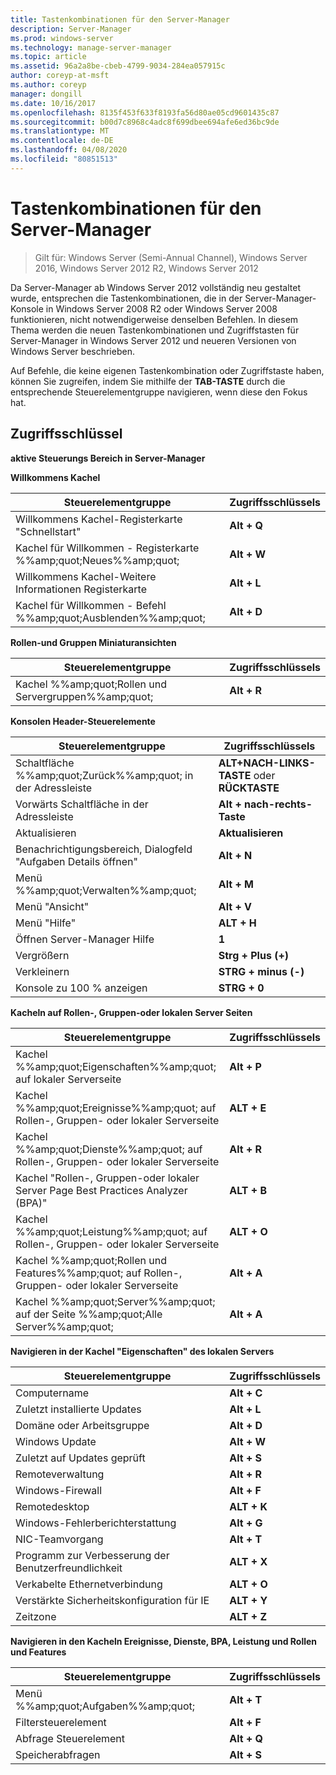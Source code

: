```yaml
---
title: Tastenkombinationen für den Server-Manager
description: Server-Manager
ms.prod: windows-server
ms.technology: manage-server-manager
ms.topic: article
ms.assetid: 96a2a8be-cbeb-4799-9034-284ea057915c
author: coreyp-at-msft
ms.author: coreyp
manager: dongill
ms.date: 10/16/2017
ms.openlocfilehash: 8135f453f633f8193fa56d80ae05cd9601435c87
ms.sourcegitcommit: b00d7c8968c4adc8f699dbee694afe6ed36bc9de
ms.translationtype: MT
ms.contentlocale: de-DE
ms.lasthandoff: 04/08/2020
ms.locfileid: "80851513"
---
```

# <a name="keyboard-shortcuts-for-server-manager"></a>Tastenkombinationen für den Server-Manager

>Gilt für: Windows Server (Semi-Annual Channel), Windows Server 2016, Windows Server 2012 R2, Windows Server 2012

Da Server-Manager ab Windows Server 2012 vollständig neu gestaltet wurde, entsprechen die Tastenkombinationen, die in der Server-Manager-Konsole in Windows Server 2008 R2 oder Windows Server 2008 funktionieren, nicht notwendigerweise denselben Befehlen. In diesem Thema werden die neuen Tastenkombinationen und Zugriffstasten für Server-Manager in Windows Server 2012 und neueren Versionen von Windows Server beschrieben.

Auf Befehle, die keine eigenen Tastenkombination oder Zugriffstaste haben, können Sie zugreifen, indem Sie mithilfe der **TAB-TASTE** durch die entsprechende Steuerelementgruppe navigieren, wenn diese den Fokus hat.

## <a name="access-keys"></a>Zugriffsschlüssel
**aktive Steuerungs Bereich in Server-Manager**

**Willkommens Kachel**

|Steuerelementgruppe|Zugriffsschlüssels|
|---------|-------|
|Willkommens Kachel-Registerkarte "Schnellstart"|**Alt + Q**|
|Kachel für Willkommen - Registerkarte %%amp;quot;Neues%%amp;quot;|**Alt + W**|
|Willkommens Kachel-Weitere Informationen Registerkarte|**Alt + L**|
|Kachel für Willkommen - Befehl %%amp;quot;Ausblenden%%amp;quot;|**Alt + D**|

**Rollen-und Gruppen Miniaturansichten**

|Steuerelementgruppe|Zugriffsschlüssels|
|---------|-------|
|Kachel %%amp;quot;Rollen und Servergruppen%%amp;quot;|**Alt + R**|

**Konsolen Header-Steuerelemente**

|Steuerelementgruppe|Zugriffsschlüssels|
|---------|-------|
|Schaltfläche %%amp;quot;Zurück%%amp;quot; in der Adressleiste|**ALT+NACH-LINKS-TASTE** oder **RÜCKTASTE**|
|Vorwärts Schaltfläche in der Adressleiste|**Alt + nach-rechts-Taste**|
|Aktualisieren|**Aktualisieren**|
|Benachrichtigungsbereich, Dialogfeld "Aufgaben Details öffnen"|**Alt + N**|
|Menü %%amp;quot;Verwalten%%amp;quot;|**Alt + M**|
|Menü "Ansicht"|**Alt + V**|
|Menü "Hilfe"|**ALT + H**|
|Öffnen Server-Manager Hilfe|**1**|
|Vergrößern|**Strg + Plus (+)**|
|Verkleinern|**STRG + minus (-)**|
|Konsole zu 100 % anzeigen|**STRG + 0**|

**Kacheln auf Rollen-, Gruppen-oder lokalen Server Seiten**

|Steuerelementgruppe|Zugriffsschlüssels|
|---------|-------|
|Kachel %%amp;quot;Eigenschaften%%amp;quot; auf lokaler Serverseite|**Alt + P**|
|Kachel %%amp;quot;Ereignisse%%amp;quot; auf Rollen-, Gruppen- oder lokaler Serverseite|**ALT + E**|
|Kachel %%amp;quot;Dienste%%amp;quot; auf Rollen-, Gruppen- oder lokaler Serverseite|**Alt + R**|
|Kachel "Rollen-, Gruppen-oder lokaler Server Page Best Practices Analyzer (BPA)"|**ALT + B**|
|Kachel %%amp;quot;Leistung%%amp;quot; auf Rollen-, Gruppen- oder lokaler Serverseite|**ALT + O**|
|Kachel %%amp;quot;Rollen und Features%%amp;quot; auf Rollen-, Gruppen- oder lokaler Serverseite|**Alt + A**|
|Kachel %%amp;quot;Server%%amp;quot; auf der Seite %%amp;quot;Alle Server%%amp;quot;|**Alt + A**|

**Navigieren in der Kachel "Eigenschaften" des lokalen Servers**

|Steuerelementgruppe|Zugriffsschlüssels|
|---------|-------|
|Computername|**Alt + C**|
|Zuletzt installierte Updates|**Alt + L**|
|Domäne oder Arbeitsgruppe|**Alt + D**|
|Windows Update|**Alt + W**|
|Zuletzt auf Updates geprüft|**Alt + S**|
|Remoteverwaltung|**Alt + R**|
|Windows-Firewall|**Alt + F**|
|Remotedesktop|**ALT + K**|
|Windows-Fehlerberichterstattung|**Alt + G**|
|NIC-Teamvorgang|**Alt + T**|
|Programm zur Verbesserung der Benutzerfreundlichkeit|**ALT + X**|
|Verkabelte Ethernetverbindung|**ALT + O**|
|Verstärkte Sicherheitskonfiguration für IE|**ALT + Y**|
|Zeitzone|**ALT + Z**|

**Navigieren in den Kacheln Ereignisse, Dienste, BPA, Leistung und Rollen und Features**

|Steuerelementgruppe|Zugriffsschlüssels|
|---------|-------|
|Menü %%amp;quot;Aufgaben%%amp;quot;|**Alt + T**|
|Filtersteuerelement|**Alt + F**|
|Abfrage Steuerelement|**Alt + Q**|
|Speicherabfragen|**Alt + S**|

